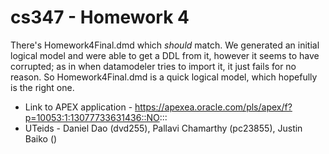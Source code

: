 # cs347 - Homework 4 

There's Homework4Final.dmd which *should* match. We generated an initial logical model and were able to get a DDL from it, 
however it seems to have corrupted; as in when datamodeler tries to import it, it just fails for no reason. So Homework4Final.dmd 
is a quick logical model, which hopefully is the right one. 

* Link to APEX application - https://apexea.oracle.com/pls/apex/f?p=10053:1:13077733631436::NO:::
* UTeids - Daniel Dao (dvd255), Pallavi Chamarthy (pc23855), Justin Baiko ()


